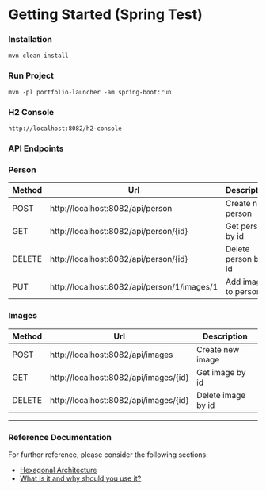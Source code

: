 # Getting Started (Spring Test)

### Installation
```console
mvn clean install
```
### Run Project
```console
mvn -pl portfolio-launcher -am spring-boot:run
```
### H2 Console
```
http://localhost:8082/h2-console
```
### API Endpoints

### Person

| Method | Url                                     | Description         |
|--------|-----------------------------------------|---------------------|
| POST   | http://localhost:8082/api/person        | Create new person   |
| GET    | http://localhost:8082/api/person/{id}       | Get person by id    |
| DELETE | http://localhost:8082/api/person/{id}       | Delete person by id |
| PUT    | http://localhost:8082/api/person/1/images/1 | Add image to person |


### Images

| Method | Url                                         | Description        |
|--------|---------------------------------------------|--------------------|
| POST   | http://localhost:8082/api/images            | Create new image   |
| GET    | http://localhost:8082/api/images/{id}       | Get image by id    |
| DELETE | http://localhost:8082/api/images/{id}       | Delete image by id |

---

### Reference Documentation
For further reference, please consider the following sections:

- [Hexagonal Architecture](https://alistair.cockburn.us/hexagonal-architecture/)
- [What is it and why should you use it?](https://cardoai.com/what-is-hexagonal-architecture-should-you-use-it/)